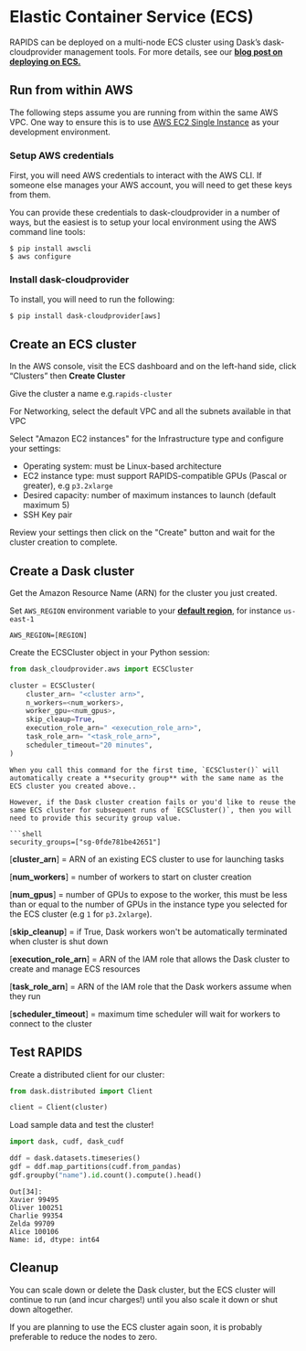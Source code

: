 # Elastic Container Service (ECS)

RAPIDS can be deployed on a multi-node ECS cluster using Dask’s dask-cloudprovider management tools. For more details, see our **[blog post on
deploying on ECS.](https://medium.com/rapids-ai/getting-started-with-rapids-on-aws-ecs-using-dask-cloud-provider-b1adfdbc9c6e)**

## Run from within AWS

The following steps assume you are running from within the same AWS VPC. One way to ensure this is to use
[AWS EC2 Single Instance](https://docs.rapids.ai/deployment/stable/cloud/aws/ec2.html) as your development environment.

### Setup AWS credentials

First, you will need AWS credentials to interact with the AWS CLI. If someone else manages your AWS account, you will need to
get these keys from them. <br />

You can provide these credentials to dask-cloudprovider in a number of ways, but the easiest is to setup your
local environment using the AWS command line tools:

```shell
$ pip install awscli
$ aws configure
```

### Install dask-cloudprovider

To install, you will need to run the following:

```shell
$ pip install dask-cloudprovider[aws]
```

## Create an ECS cluster

In the AWS console, visit the ECS dashboard and on the left-hand side, click “Clusters” then **Create Cluster**

Give the cluster a name e.g.`rapids-cluster`

For Networking, select the default VPC and all the subnets available in that VPC

Select "Amazon EC2 instances" for the Infrastructure type and configure your settings:

- Operating system: must be Linux-based architecture
- EC2 instance type: must support RAPIDS-compatible GPUs (Pascal or greater), e.g `p3.2xlarge`
- Desired capacity: number of maximum instances to launch (default maximum 5)
- SSH Key pair

Review your settings then click on the "Create" button and wait for the cluster creation to complete.

## Create a Dask cluster

Get the Amazon Resource Name (ARN) for the cluster you just created.

Set `AWS_REGION` environment variable to your **[default region](https://docs.aws.amazon.com/AWSEC2/latest/UserGuide/using-regions-availability-zones.html#concepts-regions)**, for instance `us-east-1`

```shell
AWS_REGION=[REGION]
```

Create the ECSCluster object in your Python session:

```python
from dask_cloudprovider.aws import ECSCluster

cluster = ECSCluster(
    cluster_arn= "<cluster arn>",
    n_workers=<num_workers>,
    worker_gpu=<num_gpus>,
    skip_cleaup=True,
    execution_role_arn=" <execution_role_arn>",
    task_role_arn= "<task_role_arn>",
    scheduler_timeout="20 minutes",
)
```

````{note}
When you call this command for the first time, `ECSCluster()` will automatically create a **security group** with the same name as the ECS cluster you created above..

However, if the Dask cluster creation fails or you'd like to reuse the same ECS cluster for subsequent runs of `ECSCluster()`, then you will need to provide this security group value.

```shell
security_groups=["sg-0fde781be42651"]

````

[**cluster_arn**] = ARN of an existing ECS cluster to use for launching tasks <br />

[**num_workers**] = number of workers to start on cluster creation <br />

[**num_gpus**] = number of GPUs to expose to the worker, this must be less than or equal to the number of GPUs in the instance type you selected for the ECS cluster (e.g `1` for `p3.2xlarge`).<br />

[**skip_cleanup**] = if True, Dask workers won't be automatically terminated when cluster is shut down <br />

[**execution_role_arn**] = ARN of the IAM role that allows the Dask cluster to create and manage ECS resources <br />

[**task_role_arn**] = ARN of the IAM role that the Dask workers assume when they run <br />

[**scheduler_timeout**] = maximum time scheduler will wait for workers to connect to the cluster

## Test RAPIDS

Create a distributed client for our cluster:

```python
from dask.distributed import Client

client = Client(cluster)
```

Load sample data and test the cluster!

```python
import dask, cudf, dask_cudf

ddf = dask.datasets.timeseries()
gdf = ddf.map_partitions(cudf.from_pandas)
gdf.groupby("name").id.count().compute().head()
```

```shell
Out[34]:
Xavier 99495
Oliver 100251
Charlie 99354
Zelda 99709
Alice 100106
Name: id, dtype: int64
```

## Cleanup

You can scale down or delete the Dask cluster, but the ECS cluster will continue to run (and incur charges!) until you also scale it down or shut down altogether. <br />

If you are planning to use the ECS cluster again soon, it is probably preferable to reduce the nodes to zero.

```{relatedexamples}

```

